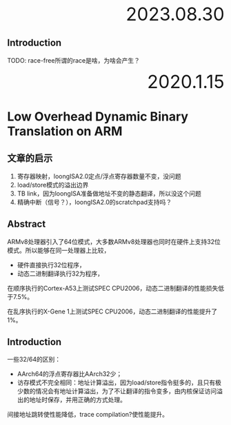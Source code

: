 <div style="text-align:right; font-size:3em;">2023.08.30</div>

## Introduction

TODO: race-free所谓的race是啥，为啥会产生？

<div style="font-size:3em; text-align:right;">2020.1.15</div>

# Low Overhead Dynamic Binary Translation on ARM

## 文章的启示

1. 寄存器映射，loongISA2.0定点/浮点寄存器数量不变，没问题
2. load/store模式的溢出边界
3. TB link，因为loongISA准备做地址不变的静态翻译，所以没这个问题
4. 精确中断（信号？），loongISA2.0的scratchpad支持吗？

## Abstract

ARMv8处理器引入了64位模式，大多数ARMv8处理器也同时在硬件上支持32位模式。所以能够在同一处理器上比较，

* 硬件直接执行32位程序，
* 动态二进制翻译执行32为程序，

在顺序执行的Cortex-A53上测试SPEC CPU2006，动态二进制翻译的性能损失低于7.5%。

在乱序执行的X-Gene 1上测试SPEC CPU2006，动态二进制翻译的性能提升了1%。

## Introduction

一些32/64的区别：

* AArch64的浮点寄存器比AArch32少；
* 访存模式不完全相同：地址计算溢出，因为load/store指令挺多的，且只有极少数的情况会有地址计算溢出，为了不让翻译的指令变多，由内核保证访问溢出的地址时保存，并用正确的方式处理。

间接地址跳转使性能降低，trace compilation?使性能提升。
